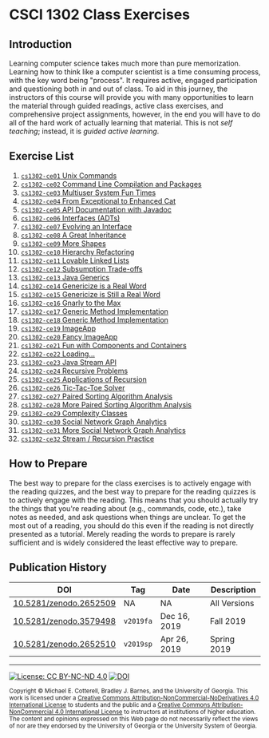 # CSCI 1302 Class Exercises

## Introduction 

Learning computer science takes much more than pure memorization. Learning how
to think like a computer scientist is a time consuming process, with the key
word being "process". It requires active, engaged participation and questioning
both in and out of class. To aid in this journey, the instructors of this 
course will provide you with many opportunities to learn the material through 
guided readings, active class exercises, and comprehensive project assignments,
however, in the end you will have to do all of the hard work of actually learning 
that material. This is not *self teaching*; instead, it is *guided active learning*.

## Exercise List 

1. [`cs1302-ce01` Unix Commands](https://github.com/cs1302uga/cs1302-ce01)
1. [`cs1302-ce02` Command Line Compilation and Packages](https://github.com/cs1302uga/cs1302-ce02)
1. [`cs1302-ce03` Multiuser System Fun Times](https://github.com/cs1302uga/cs1302-ce03)
1. [`cs1302-ce04` From Exceptional to Enhanced Cat](https://github.com/cs1302uga/cs1302-ce04)
1. [`cs1302-ce05` API Documentation with Javadoc](https://github.com/cs1302uga/cs1302-ce05)
1. [`cs1302-ce06` Interfaces (ADTs)](https://github.com/cs1302uga/cs1302-ce06)
1. [`cs1302-ce07` Evolving an Interface](https://github.com/cs1302uga/cs1302-ce07)
1. [`cs1302-ce08` A Great Inheritance](https://github.com/cs1302uga/cs1302-ce08)
1. [`cs1302-ce09` More Shapes](https://github.com/cs1302uga/cs1302-ce09)
1. [`cs1302-ce10` Hierarchy Refactoring](https://github.com/cs1302uga/cs1302-ce10)
1. [`cs1302-ce11` Lovable Linked Lists](https://github.com/cs1302uga/cs1302-ce11)
1. [`cs1302-ce12` Subsumption Trade-offs](https://github.com/cs1302uga/cs1302-ce12)
1. [`cs1302-ce13` Java Generics](https://github.com/cs1302uga/cs1302-ce13)
1. [`cs1302-ce14` Genericize is a Real Word](https://github.com/cs1302uga/cs1302-ce14)
1. [`cs1302-ce15` Genericize is Still a Real Word](https://github.com/cs1302uga/cs1302-ce15)
1. [`cs1302-ce16` Gnarly to the Max](https://github.com/cs1302uga/cs1302-ce16)
1. [`cs1302-ce17` Generic Method Implementation](https://github.com/cs1302uga/cs1302-ce17)
1. [`cs1302-ce18` Generic Method Implementation](https://github.com/cs1302uga/cs1302-ce18)
1. [`cs1302-ce19` ImageApp](https://github.com/cs1302uga/cs1302-ce19)
1. [`cs1302-ce20` Fancy ImageApp](https://github.com/cs1302uga/cs1302-ce20)
1. [`cs1302-ce21` Fun with Components and Containers](https://github.com/cs1302uga/cs1302-ce21)
1. [`cs1302-ce22` Loading...](https://github.com/cs1302uga/cs1302-ce22)
1. [`cs1302-ce23` Java Stream API](https://github.com/cs1302uga/cs1302-ce23)
1. [`cs1302-ce24` Recursive Problems](https://github.com/cs1302uga/cs1302-ce24)
1. [`cs1302-ce25` Applications of Recursion](https://github.com/cs1302uga/cs1302-ce25)
1. [`cs1302-ce26` Tic-Tac-Toe Solver](https://github.com/cs1302uga/cs1302-ce26)
1. [`cs1302-ce27` Paired Sorting Algorithm Analysis](https://github.com/cs1302uga/cs1302-ce27)
1. [`cs1302-ce28` More Paired Sorting Algorithm Analysis](https://github.com/cs1302uga/cs1302-ce28)
1. [`cs1302-ce29` Complexity Classes](https://github.com/cs1302uga/cs1302-ce29)
1. [`cs1302-ce30` Social Network Graph Analytics](https://github.com/cs1302uga/cs1302-ce30)
1. [`cs1302-ce31` More Social Network Graph Analytics](https://github.com/cs1302uga/cs1302-ce31)
1. [`cs1302-ce32` Stream / Recursion Practice](https://github.com/cs1302uga/cs1302-ce32)

## How to Prepare

The best way to prepare for the class exercises is to actively engage with the reading 
quizzes, and the best way to prepare for the reading quizzes is to actively engage with 
the reading. This means that you should actually try the things that you're reading about
(e.g., commands, code, etc.), take notes as needed, and ask questions when things are unclear. 
To get the most out of a reading, you should do this even if the reading is not directly 
presented as a tutorial. Merely reading the words to prepare is rarely sufficient and is
widely considered the least effective way to prepare.  

## Publication History

| DOI | Tag | Date | Description |
|-----|-----|------|-------------|
| [10.5281/zenodo.2652509](https://doi.org/10.5281/zenodo.2652509) | NA        | NA           | All Versions |
| [10.5281/zenodo.3579498](https://doi.org/10.5281/zenodo.3579498) | `v2019fa` | Dec 16, 2019 | Fall 2019    |
| [10.5281/zenodo.2652510](https://doi.org/10.5281/zenodo.2652510) | `v2019sp` | Apr 26, 2019 | Spring 2019  |

<hr/>

[![License: CC BY-NC-ND 4.0](https://img.shields.io/badge/License-CC%20BY--NC--ND%204.0-lightgrey.svg)](http://creativecommons.org/licenses/by-nc-nd/4.0/) [![DOI](https://zenodo.org/badge/DOI/10.5281/zenodo.2652509.svg)](https://doi.org/10.5281/zenodo.2652509)

<small>
Copyright &copy; Michael E. Cotterell, Bradley J. Barnes, and the University of Georgia.
This work is licensed under 
a <a rel="license" href="http://creativecommons.org/licenses/by-nc-nd/4.0/">Creative Commons Attribution-NonCommercial-NoDerivatives 4.0 International License</a> to students and the public and 
a <a rel="license" href="http://creativecommons.org/licenses/by-nc/4.0/">Creative Commons Attribution-NonCommercial 4.0 International License</a> to instructors at institutions of higher education.
The content and opinions expressed on this Web page do not necessarily reflect the views of nor are they endorsed by the University of Georgia or the University System of Georgia.
</small>
